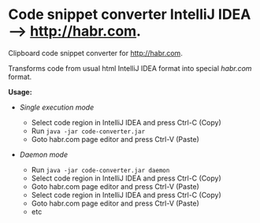 # Code snippet converter IntelliJ IDEA ⟶ http://habr.com.
Clipboard code snippet converter for http://habr.com.

Transforms code from usual html IntelliJ IDEA format into special _habr.com_ format.  

**Usage:**
* *Single execution mode*
    * Select code region in IntelliJ IDEA and press Ctrl-C (Copy)
    * Run `java -jar code-converter.jar`
    * Goto habr.com page editor and press Ctrl-V (Paste)
    
* *Daemon mode*
    * Run `java -jar code-converter.jar daemon`
    * Select code region in IntelliJ IDEA and press Ctrl-C (Copy)
    * Goto habr.com page editor and press Ctrl-V (Paste)
    * Select code region in IntelliJ IDEA and press Ctrl-C (Copy)
    * Goto habr.com page editor and press Ctrl-V (Paste)
    * etc  
